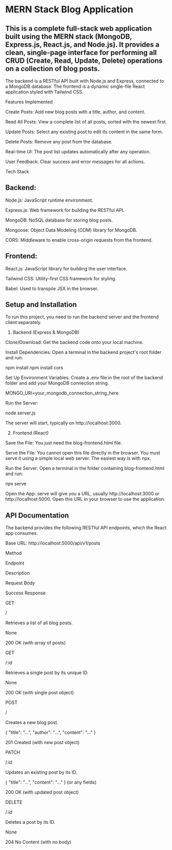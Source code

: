 # MERN Stack Blog Application

## This is a complete full-stack web application built using the MERN stack (MongoDB, Express.js, React.js, and Node.js). It provides a clean, single-page interface for performing all CRUD (Create, Read, Update, Delete) operations on a collection of blog posts.

The backend is a RESTful API built with Node.js and Express, connected to a MongoDB database. The frontend is a dynamic single-file React application styled with Tailwind CSS.

Features Implemented

Create Posts: Add new blog posts with a title, author, and content.

Read All Posts: View a complete list of all posts, sorted with the newest first.

Update Posts: Select any existing post to edit its content in the same form.

Delete Posts: Remove any post from the database.

Real-time UI: The post list updates automatically after any operation.

User Feedback: Clear success and error messages for all actions.

Tech Stack

## Backend:

Node.js: JavaScript runtime environment.

Express.js: Web framework for building the RESTful API.

MongoDB: NoSQL database for storing blog posts.

Mongoose: Object Data Modeling (ODM) library for MongoDB.

CORS: Middleware to enable cross-origin requests from the frontend.

## Frontend:

React.js: JavaScript library for building the user interface.

Tailwind CSS: Utility-first CSS framework for styling.

Babel: Used to transpile JSX in the browser.

## Setup and Installation

To run this project, you need to run the backend server and the frontend client separately.

1. Backend (Express & MongoDB)

Clone/Download: Get the backend code onto your local machine.

Install Dependencies: Open a terminal in the backend project's root folder and run:

npm install
npm install cors 


Set Up Environment Variables: Create a .env file in the root of the backend folder and add your MongoDB connection string:

MONGO_URI=your_mongodb_connection_string_here


Run the Server:

node server.js


The server will start, typically on http://localhost:3000.

2. Frontend (React)

Save the File: You just need the blog-frontend.html file.

Serve the File: You cannot open this file directly in the browser. You must serve it using a simple local web server. The easiest way is with npx.

Run the Server: Open a terminal in the folder containing blog-frontend.html and run:

npx serve


Open the App: serve will give you a URL, usually http://localhost:3000 or http://localhost:5000. Open this URL in your browser to use the application.

## API Documentation

The backend provides the following RESTful API endpoints, which the React app consumes.

Base URL: http://localhost:5000/api/v1/posts

Method

Endpoint

Description

Request Body

Success Response

GET

/

Retrieves a list of all blog posts.

None

200 OK (with array of posts)

GET

/:id

Retrieves a single post by its unique ID.

None

200 OK (with single post object)

POST

/

Creates a new blog post.

{ "title": "...", "author": "...", "content": "..." }

201 Created (with new post object)

PATCH

/:id

Updates an existing post by its ID.

{ "title": "...", "content": "..." } (or any fields)

200 OK (with updated post object)

DELETE

/:id

Deletes a post by its ID.

None

204 No Content (with no body)
